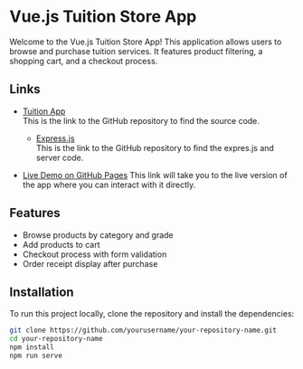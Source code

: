 # Vue.js Tuition Store App

Welcome to the Vue.js Tuition Store App! This application allows users to browse and purchase tuition services.
It features product filtering, a shopping cart, and a checkout process.

## Links

- [Tuition App](App)  
  This is the link to the GitHub repository to find the source code.
  
  - [Express.js](route)  
  This is the link to the GitHub repository to find the expres.js and server code.

- [Live Demo on GitHub Pages]([https://yourusername.github.io/your-repository-name](http://127.0.0.1:8080/))  
  This link will take you to the live version of the app where you can interact with it directly.

## Features

- Browse products by category and grade
- Add products to cart
- Checkout process with form validation
- Order receipt display after purchase

## Installation

To run this project locally, clone the repository and install the dependencies:

```bash
git clone https://github.com/yourusername/your-repository-name.git
cd your-repository-name
npm install
npm run serve
